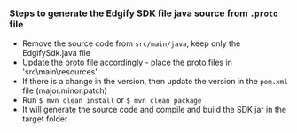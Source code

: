 
### Steps to generate the Edgify SDK file java source from `.proto` file

- Remove the source code from `src/main/java`, keep only the EdgifySdk.java file
- Update the proto file accordingly - place the proto files in 'src\main\resources'
- If there is a change in the version, then update the version in the `pom.xml` file (major.minor.patch)
- Run `$ mvn clean install` or `$ mvn clean package`
- It will generate the source code and compile and build the SDK jar in the target folder


